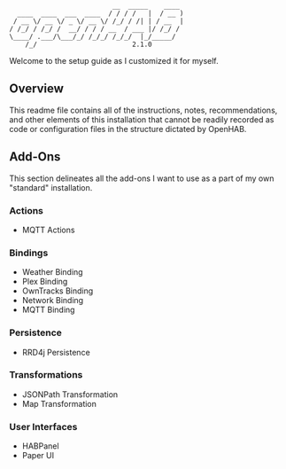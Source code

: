                               __  _____    ____      
      ____  ____  ___  ____  / / / /   |  / __ )     
     / __ \/ __ \/ _ \/ __ \/ /_/ / /| | / __  | 
    / /_/ / /_/ /  __/ / / / __  / ___ |/ /_/ /      
    \____/ .___/\___/_/ /_/_/ /_/_/  |_/_____/     
        /_/                        2.1.0
    
Welcome to the setup guide as I customized it for myself.

## Overview
This readme file contains all of the instructions, notes, recommendations, and 
other elements of this installation that cannot be readily recorded as code or 
configuration files in the structure dictated by OpenHAB.

## Add-Ons
This section delineates all the add-ons I want to use as a part of my own 
"standard" installation.

### Actions
* MQTT Actions

### Bindings
* Weather Binding
* Plex Binding
* OwnTracks Binding
* Network Binding
* MQTT Binding

### Persistence
* RRD4j Persistence

### Transformations
* JSONPath Transformation
* Map Transformation

### User Interfaces
* HABPanel
* Paper UI
